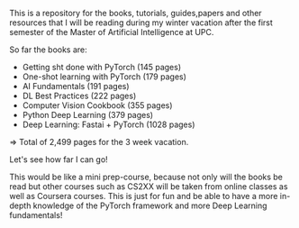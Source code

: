 This is a repository for the books, tutorials, guides,papers and other resources that I will be reading during my winter vacation after the first semester of the Master of Artificial Intelligence at UPC. 

So far the books are: 

- Getting sht done with PyTorch (145 pages) 
- One-shot learning with PyTorch (179 pages)
- AI Fundamentals (191 pages) 
- DL Best Practices (222 pages) 
- Computer Vision Cookbook (355 pages) 
- Python Deep Learning (379 pages) 
- Deep Learning: Fastai + PyTorch (1028 pages) 

=> Total of 2,499 pages for the 3 week vacation. 

Let's see how far I can go! 

This would be like a mini prep-course, because not only will the books be read but other courses such as CS2XX will be taken from online classes as well as Coursera courses. This is just for fun and be able to have a more in-depth knowledge of the PyTorch framework and more Deep Learning fundamentals! 
